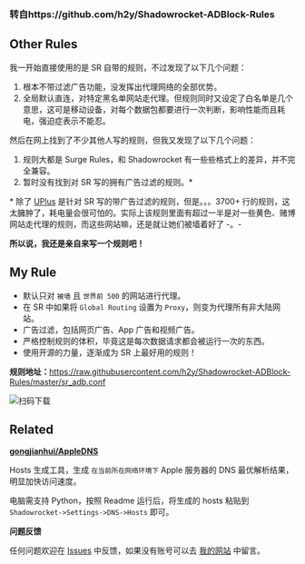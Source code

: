 ### 转自https://github.com/h2y/Shadowrocket-ADBlock-Rules

## Other Rules

我一开始直接使用的是 SR 自带的规则，不过发现了以下几个问题：

1.  根本不带过滤广告功能，没发挥出代理网络的全部优势。
2.  全局默认直连，对特定黑名单网站走代理。但规则同时又设定了白名单是几个意思，这可是移动设备，对每个数据包都要进行一次判断，影响性能而且耗电，强迫症表示不能忍。

然后在网上找到了不少其他人写的规则，但我又发现了以下几个问题：

1.  规则大都是 Surge Rules，和 Shadowrocket 有一些些格式上的差异，并不完全兼容。
2.  暂时没有找到对 SR 写的拥有广告过滤的规则。\*

\* 除了 [UPlus](https://github.com/BurpSuite/UPlus-Shadowrocket) 是针对 SR 写的带广告过滤的规则，但是。。。3700+ 行的规则，这太臃肿了，耗电量会很可怕的。实际上该规则里面有超过一半是对一些黄色、赌博网站走代理的规则，而这些网站嘛，还是就让她们被墙着好了 -。-

**所以说，我还是亲自来写一个规则吧！**

## My Rule

-   默认只对 `被墙` 且 `世界前 500` 的网站进行代理。
-   在 SR 中如果将 `Global Routing` 设置为 `Proxy`，则变为代理所有非大陆网站。
-   广告过滤，包括网页广告、App 广告和视频广告。
-   严格控制规则的体积，毕竟这是每次数据请求都会被运行一次的东西。
-   使用开源的力量，逐渐成为 SR 上最好用的规则！

**规则地址：**<https://raw.githubusercontent.com/h2y/Shadowrocket-ADBlock-Rules/master/sr_adb.conf>

![扫码下载](https://cloud.githubusercontent.com/assets/12909077/17640759/d7347da8-6139-11e6-8cfb-bd8d1800343c.png)

## Related

[**gongjianhui/AppleDNS**](https://github.com/gongjianhui/AppleDNS)

Hosts 生成工具，生成 `在当前所在网络环境下` Apple 服务器的 DNS 最优解析结果，明显加快访问速度。

电脑需支持 Python，按照 Readme 运行后，将生成的 hosts 粘贴到 `Shadowrocket->Settings->DNS->Hosts` 即可。

**问题反馈**

任何问题欢迎在 [Issues](https://github.com/h2y/Shadowrocket-ADBlock-Rules/issues) 中反馈，如果没有账号可以去 [我的网站](https://hzy.pw/p/2096#comments) 中留言。
